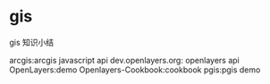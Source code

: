 gis
===

gis 知识小结

arcgis:arcgis javascript api
dev.openlayers.org: openlayers api
OpenLayers:demo
Openlayers-Cookbook:cookbook
pgis:pgis demo
